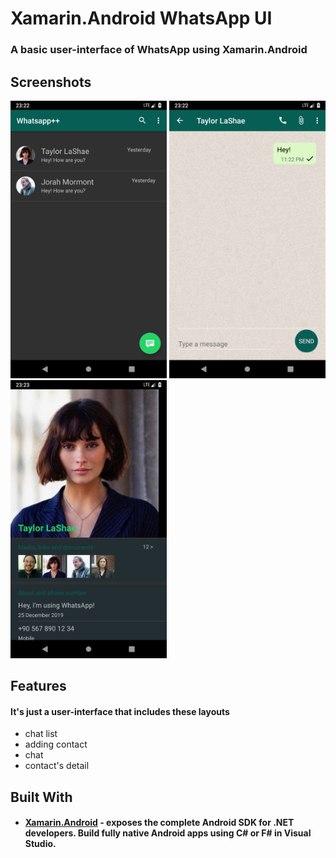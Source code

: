 # Xamarin.Android WhatsApp UI

### A basic user-interface of WhatsApp using Xamarin.Android

## Screenshots

<img src="screenshots/1.png" width="250"> <img src="screenshots/2.png" width="250"> <img src="screenshots/3.png" width="250">

## Features

#### It's just a user-interface that includes these layouts
- chat list
- adding contact
- chat
- contact's detail

## Built With
- #### [Xamarin.Android](https://docs.microsoft.com/en-us/xamarin/android/) - exposes the complete Android SDK for .NET developers. Build fully native Android apps using C# or F# in Visual Studio.
